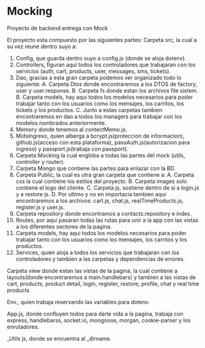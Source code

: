 # Mocking

Proyecto de backend entrega con Mock

El proyecto esta compuesto por las siguientes partes:
Carpeta src, la cual a su vez reune dentro suyo a:

1. Config, que guarda dentro suyo a config.js (donde se aloja dotenv).
2. Controllers, figuran aqui todos los controladores que trabajaran con los servicios (auth, cart, products, user, messages, sms, tickets).
3. Dao, gracias a esta gran carpeta podemos ver organizado todo lo siguiente:
A. Carpeta Dtos donde encontraremos a los DTOS de factory, user y user.response.
B. Carpeta fs donde estan los archivos file sistem.
B. Carpeta models, hay aqui todos los modelos necesarios para poder trabajar tanto con los usuarios como los mensajes, los carritos, los tickets y los productos.
C. Junto a estas carpetas tambien encontraremos en dao a todos los managers para trabajar con los modelos nombrados anteriormente.
5. Memory donde tenemos al contectMemo.js.
6.  MidsIngreso, quien alberga a bcrypt.js(proteccion de informacion), github.js(acceso con esta plataforma), passAuth.js(autorizacion para ingreso) y passport.js(trabaja con passport).
7. Carpeta Mocking la cual engloba a todas las partes del mock (utils, controller y router).
8. Carpeta Mongo que contiene las partes para enlazar con la BD.
9. Carpeta Public, la cual es otra gran carpeta que contiene a:
A. Carpeta css la cual contiene los estilos del proyecto.
B. Carpeta images solo contiene el logo del cliente.
C. Carpeta js, sostiene dentro de si a login.js y a restore js.
D. Por ultimo y no en importacia tambien aqui encontraremos a los archivos: cart.js, chat.js, realTimeProducts.js, register.js  y user.js.
10. Carpeta repository donde encontramos a contacts.repository e index.
11. Routes, por aqui pasaran todas las rutas para unir a la app con las vistas a los diferentes sectores de la pagina.
12. Carpeta models, hay aqui todos los modelos necesarios para poder trabajar tanto con los usuarios como los mensajes, los carritos y los productos.
13. Services, quien aloja a todos los servicios que trabajaran con los controladores y tambien a las carpetas y dependencias de errores.

Carpeta view donde estan las vistas de la pagina, la cual contiene a layouts(donde encontraremos a main.handlebars) y tambien a las vistas de cart, products, product detail, login, register, restore, profile, chat y real time products

Env., quien trabaja reservando las variables para dotenv.

App.js, donde confluyen todos para darle vida a la pagina, trabaja con express, handlebarss, socket.io, mongoose, morgan, cookie-parser y los enrutadores.

_Utils js, donde se encuentra al _dirname.
